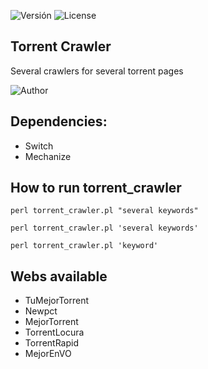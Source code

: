 ![Versión](https://img.shields.io/badge/Torrent%20Crawler-v0.4-red.svg?style=plastic)
![License](https://img.shields.io/badge/License-LGPL-yellowgreen.svg?style=plastic)

## Torrent Crawler
Several crawlers for several torrent pages

![Author](https://img.shields.io/badge/Author-Alex%20AN%20|%20alejandro.amorin@gmail.com%20|%20@hacklejandro-blue.svg?style=plastic)

## Dependencies:
- Switch
- Mechanize

## How to run torrent_crawler
```
perl torrent_crawler.pl "several keywords"
```
```
perl torrent_crawler.pl 'several keywords'
```
```
perl torrent_crawler.pl 'keyword'
```

## Webs available
- TuMejorTorrent
- Newpct
- MejorTorrent
- TorrentLocura
- TorrentRapid
- MejorEnVO
